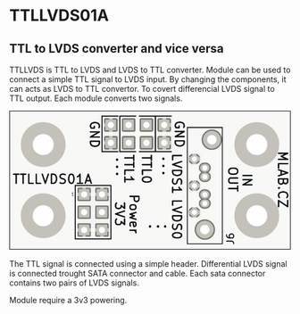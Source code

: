 <!--- PrjInfo ---> <!--- Please remove this line after manually editing --->
<!--- 00a56be08b96043df9e37d6aff7b6990 --->
<!--- Created:2019-02-18 14:57:49.031132: ---> 
<!--- Author:: ---> 
<!--- AuthorEmail:: ---> 
<!--- Tags:: ---> 
<!--- Ust:: ---> 
<!--- Label --->
<!--- ELabel ---> 
<!--- Name:TTLLVDS01A: --->
# TTLLVDS01A
<!--- LongName --->
## TTL to LVDS converter and vice versa
<!--- ELongName ---> 

<!--- Lead --->
TTLLVDS is TTL to LVDS and LVDS to TTL converter. Module can be used to connect a simple TTL signal to LVDS input. By changing the components, it can acts as LVDS to TTL convertor. To covert differencial LVDS signal to TTL output. Each module converts two signals. 
<!--- ELead ---> 

![TTLLVDS01A](doc/gen/img/TTLLVDS01A-top.png) 


<!--- Description --->
The TTL signal is connected using a simple header. Differential LVDS signal is connected trought SATA connector and cable. Each sata connector contains two pairs of LVDS signals.

Module require a 3v3 powering. 
<!--- EDescription --->
<!--- Content --->
<!--- EContent --->
